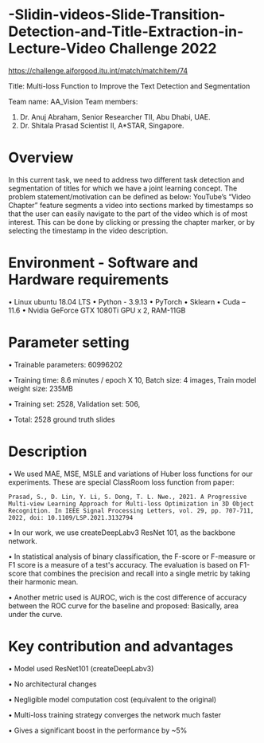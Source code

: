 # -Slidin-videos-Slide-Transition-Detection-and-Title-Extraction-in-Lecture-Video Challenge 2022

https://challenge.aiforgood.itu.int/match/matchitem/74

Title: Multi-loss Function to Improve the Text Detection and Segmentation

Team name: AA_Vision
Team members:
1.	Dr. Anuj Abraham, Senior Researcher TII, Abu Dhabi, UAE.
2.	Dr. Shitala Prasad Scientist II, A*STAR, Singapore.

# Overview
In this current task, we need to address two different task detection and segmentation of titles for which we have a joint learning concept. The problem 
statement/motivation can be defined as below: 
YouTube’s “Video Chapter” feature segments a video into sections marked by timestamps so that the user can easily navigate to the part of the video which is of most interest. This can be done by clicking or pressing the chapter marker, or by selecting the timestamp in the video description.

# Environment - Software and Hardware requirements
  •	Linux ubuntu 18.04 LTS
  •	Python - 3.9.13
  •	PyTorch 
  •	Sklearn
  •	Cuda – 11.6
  •	Nvidia GeForce GTX 1080Ti GPU x 2, RAM-11GB

# Parameter setting
  • Trainable parameters: 60996202
  
  • Training time: 8.6 minutes / epoch X 10, Batch size: 4 images, Train model weight size: 235MB
  
  • Training set: 2528, Validation set: 506, 
  
  • Total: 2528 ground truth slides

# Description
  • We used MAE, MSE, MSLE and variations of Huber loss functions for our experiments. These are special ClassRoom loss function from paper: 
  
    Prasad, S., D. Lin, Y. Li, S. Dong, T. L. Nwe., 2021. A Progressive Multi-view Learning Approach for Multi-loss Optimization in 3D Object Recognition. In IEEE Signal Processing Letters, vol. 29, pp. 707-711, 2022, doi: 10.1109/LSP.2021.3132794 
    
  • In our work, we use createDeepLabv3 ResNet 101, as the backbone network.
  
  • In statistical analysis of binary classification, the F-score or F-measure or F1 score is a measure of a test's accuracy. The evaluation is based on F1-score that combines the precision and recall into a single metric by taking their harmonic mean.
  
  • Another metric used is AUROC, wich is the cost difference of accuracy between the ROC curve for the baseline and proposed: Basically, area under the curve.
  
# Key contribution and advantages
  • Model used ResNet101 (createDeepLabv3) 
  
  • No architectural changes 
  
  • Negligible model computation cost (equivalent to the original)
  
  • Multi-loss training strategy converges the network much faster
  
  • Gives a significant boost in the performance by ~5% 

